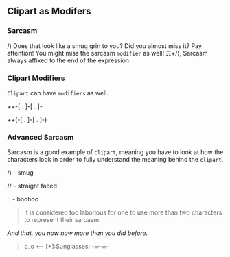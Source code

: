 ## Clipart as Modifers

### Sarcasm
/) Does that look like a smug grin to you?  Did you almost miss it?  Pay attention! You might miss the sarcasm `modifier` as well!
☴+/), Sarcasm always affixed to the end of the expression.

### Clipart Modifiers
`Clipart` can have `modifiers` as well.

++-[ . ]-[ . ]-

++(-[ . ]-[ . ]-)

### Advanced Sarcasm
Sarcasm is a good example of `clipart`, meaning you have to look at how the characters look in order to fully understand the meaning behind the `clipart`.

/) - smug

// - straight faced

:. - boohoo

> It is considered too laborious for one to use more than two characters to represent their sarcasm.

_And that, you now now more than you did before._
>  o_o <-- [+]:Sunglasses:
> -▱-▱-
